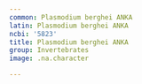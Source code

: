 ```yaml
---
common: Plasmodium berghei ANKA
latin: Plasmodium berghei ANKA
ncbi: '5823'
title: Plasmodium berghei ANKA
group: Invertebrates
image: .na.character

---
```

